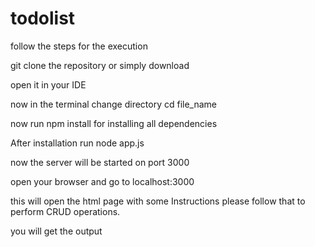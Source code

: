 # todolist

follow the steps for the execution

git clone the repository or simply download

open it in your IDE

now in the terminal change directory cd file_name

now run npm install for installing all dependencies

After installation run node app.js

now the server will be started on port 3000

open your browser and go to localhost:3000

this will open the html page with some Instructions please follow that to perform CRUD operations.

you will get the output


